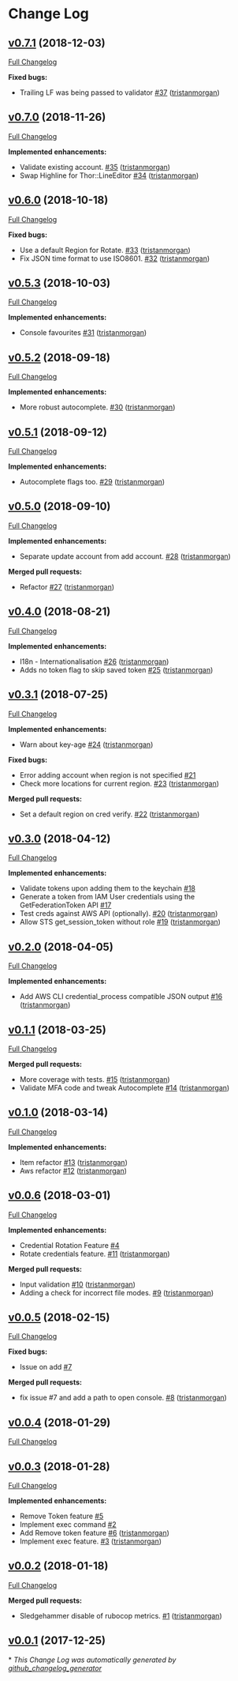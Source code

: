 # Change Log

## [v0.7.1](https://github.com/vibrato/awskeyring/tree/v0.7.1) (2018-12-03)
[Full Changelog](https://github.com/vibrato/awskeyring/compare/v0.7.0...v0.7.1)

**Fixed bugs:**

- Trailing LF was being passed to validator [\#37](https://github.com/vibrato/awskeyring/pull/37) ([tristanmorgan](https://github.com/tristanmorgan))

## [v0.7.0](https://github.com/vibrato/awskeyring/tree/v0.7.0) (2018-11-26)
[Full Changelog](https://github.com/vibrato/awskeyring/compare/v0.6.0...v0.7.0)

**Implemented enhancements:**

- Validate existing account. [\#35](https://github.com/vibrato/awskeyring/pull/35) ([tristanmorgan](https://github.com/tristanmorgan))
- Swap Highline for Thor::LineEditor [\#34](https://github.com/vibrato/awskeyring/pull/34) ([tristanmorgan](https://github.com/tristanmorgan))

## [v0.6.0](https://github.com/vibrato/awskeyring/tree/v0.6.0) (2018-10-18)
[Full Changelog](https://github.com/vibrato/awskeyring/compare/v0.5.3...v0.6.0)

**Fixed bugs:**

- Use a default Region for Rotate. [\#33](https://github.com/vibrato/awskeyring/pull/33) ([tristanmorgan](https://github.com/tristanmorgan))
- Fix JSON time format to use ISO8601. [\#32](https://github.com/vibrato/awskeyring/pull/32) ([tristanmorgan](https://github.com/tristanmorgan))

## [v0.5.3](https://github.com/vibrato/awskeyring/tree/v0.5.3) (2018-10-03)
[Full Changelog](https://github.com/vibrato/awskeyring/compare/v0.5.2...v0.5.3)

**Implemented enhancements:**

- Console favourites [\#31](https://github.com/vibrato/awskeyring/pull/31) ([tristanmorgan](https://github.com/tristanmorgan))

## [v0.5.2](https://github.com/vibrato/awskeyring/tree/v0.5.2) (2018-09-18)
[Full Changelog](https://github.com/vibrato/awskeyring/compare/v0.5.1...v0.5.2)

**Implemented enhancements:**

- More robust autocomplete. [\#30](https://github.com/vibrato/awskeyring/pull/30) ([tristanmorgan](https://github.com/tristanmorgan))

## [v0.5.1](https://github.com/vibrato/awskeyring/tree/v0.5.1) (2018-09-12)
[Full Changelog](https://github.com/vibrato/awskeyring/compare/v0.5.0...v0.5.1)

**Implemented enhancements:**

- Autocomplete flags too. [\#29](https://github.com/vibrato/awskeyring/pull/29) ([tristanmorgan](https://github.com/tristanmorgan))

## [v0.5.0](https://github.com/vibrato/awskeyring/tree/v0.5.0) (2018-09-10)
[Full Changelog](https://github.com/vibrato/awskeyring/compare/v0.4.0...v0.5.0)

**Implemented enhancements:**

- Separate update account from add account. [\#28](https://github.com/vibrato/awskeyring/pull/28) ([tristanmorgan](https://github.com/tristanmorgan))

**Merged pull requests:**

- Refactor [\#27](https://github.com/vibrato/awskeyring/pull/27) ([tristanmorgan](https://github.com/tristanmorgan))

## [v0.4.0](https://github.com/vibrato/awskeyring/tree/v0.4.0) (2018-08-21)
[Full Changelog](https://github.com/vibrato/awskeyring/compare/v0.3.1...v0.4.0)

**Implemented enhancements:**

- I18n - Internationalisation [\#26](https://github.com/vibrato/awskeyring/pull/26) ([tristanmorgan](https://github.com/tristanmorgan))
- Adds no token flag to skip saved token [\#25](https://github.com/vibrato/awskeyring/pull/25) ([tristanmorgan](https://github.com/tristanmorgan))

## [v0.3.1](https://github.com/vibrato/awskeyring/tree/v0.3.1) (2018-07-25)
[Full Changelog](https://github.com/vibrato/awskeyring/compare/v0.3.0...v0.3.1)

**Implemented enhancements:**

- Warn about key-age [\#24](https://github.com/vibrato/awskeyring/pull/24) ([tristanmorgan](https://github.com/tristanmorgan))

**Fixed bugs:**

- Error adding account when region is not specified [\#21](https://github.com/vibrato/awskeyring/issues/21)
- Check more locations for current region. [\#23](https://github.com/vibrato/awskeyring/pull/23) ([tristanmorgan](https://github.com/tristanmorgan))

**Merged pull requests:**

- Set a default region on cred verify. [\#22](https://github.com/vibrato/awskeyring/pull/22) ([tristanmorgan](https://github.com/tristanmorgan))

## [v0.3.0](https://github.com/vibrato/awskeyring/tree/v0.3.0) (2018-04-12)
[Full Changelog](https://github.com/vibrato/awskeyring/compare/v0.2.0...v0.3.0)

**Implemented enhancements:**

- Validate tokens upon adding them to the keychain [\#18](https://github.com/vibrato/awskeyring/issues/18)
- Generate a token from IAM User credentials using the GetFederationToken API [\#17](https://github.com/vibrato/awskeyring/issues/17)
- Test creds against AWS API \(optionally\). [\#20](https://github.com/vibrato/awskeyring/pull/20) ([tristanmorgan](https://github.com/tristanmorgan))
- Allow STS get\_session\_token without role [\#19](https://github.com/vibrato/awskeyring/pull/19) ([tristanmorgan](https://github.com/tristanmorgan))

## [v0.2.0](https://github.com/vibrato/awskeyring/tree/v0.2.0) (2018-04-05)
[Full Changelog](https://github.com/vibrato/awskeyring/compare/v0.1.1...v0.2.0)

**Implemented enhancements:**

- Add AWS CLI credential\_process compatible JSON output [\#16](https://github.com/vibrato/awskeyring/pull/16) ([tristanmorgan](https://github.com/tristanmorgan))

## [v0.1.1](https://github.com/vibrato/awskeyring/tree/v0.1.1) (2018-03-25)
[Full Changelog](https://github.com/vibrato/awskeyring/compare/v0.1.0...v0.1.1)

**Merged pull requests:**

- More coverage with tests. [\#15](https://github.com/vibrato/awskeyring/pull/15) ([tristanmorgan](https://github.com/tristanmorgan))
- Validate MFA code and tweak Autocomplete [\#14](https://github.com/vibrato/awskeyring/pull/14) ([tristanmorgan](https://github.com/tristanmorgan))

## [v0.1.0](https://github.com/vibrato/awskeyring/tree/v0.1.0) (2018-03-14)
[Full Changelog](https://github.com/vibrato/awskeyring/compare/v0.0.6...v0.1.0)

**Implemented enhancements:**

- Item refactor [\#13](https://github.com/vibrato/awskeyring/pull/13) ([tristanmorgan](https://github.com/tristanmorgan))
- Aws refactor [\#12](https://github.com/vibrato/awskeyring/pull/12) ([tristanmorgan](https://github.com/tristanmorgan))

## [v0.0.6](https://github.com/vibrato/awskeyring/tree/v0.0.6) (2018-03-01)
[Full Changelog](https://github.com/vibrato/awskeyring/compare/v0.0.5...v0.0.6)

**Implemented enhancements:**

- Credential Rotation Feature [\#4](https://github.com/vibrato/awskeyring/issues/4)
- Rotate credentials feature. [\#11](https://github.com/vibrato/awskeyring/pull/11) ([tristanmorgan](https://github.com/tristanmorgan))

**Merged pull requests:**

- Input validation [\#10](https://github.com/vibrato/awskeyring/pull/10) ([tristanmorgan](https://github.com/tristanmorgan))
- Adding a check for incorrect file modes. [\#9](https://github.com/vibrato/awskeyring/pull/9) ([tristanmorgan](https://github.com/tristanmorgan))

## [v0.0.5](https://github.com/vibrato/awskeyring/tree/v0.0.5) (2018-02-15)
[Full Changelog](https://github.com/vibrato/awskeyring/compare/v0.0.4...v0.0.5)

**Fixed bugs:**

- Issue on add [\#7](https://github.com/vibrato/awskeyring/issues/7)

**Merged pull requests:**

- fix issue \#7 and add a path to open console. [\#8](https://github.com/vibrato/awskeyring/pull/8) ([tristanmorgan](https://github.com/tristanmorgan))

## [v0.0.4](https://github.com/vibrato/awskeyring/tree/v0.0.4) (2018-01-29)
[Full Changelog](https://github.com/vibrato/awskeyring/compare/v0.0.3...v0.0.4)

## [v0.0.3](https://github.com/vibrato/awskeyring/tree/v0.0.3) (2018-01-28)
[Full Changelog](https://github.com/vibrato/awskeyring/compare/v0.0.2...v0.0.3)

**Implemented enhancements:**

- Remove Token feature [\#5](https://github.com/vibrato/awskeyring/issues/5)
- Implement exec command [\#2](https://github.com/vibrato/awskeyring/issues/2)
- Add Remove token feature [\#6](https://github.com/vibrato/awskeyring/pull/6) ([tristanmorgan](https://github.com/tristanmorgan))
- Implement exec feature. [\#3](https://github.com/vibrato/awskeyring/pull/3) ([tristanmorgan](https://github.com/tristanmorgan))

## [v0.0.2](https://github.com/vibrato/awskeyring/tree/v0.0.2) (2018-01-18)
[Full Changelog](https://github.com/vibrato/awskeyring/compare/v0.0.1...v0.0.2)

**Merged pull requests:**

- Sledgehammer disable of rubocop metrics. [\#1](https://github.com/vibrato/awskeyring/pull/1) ([tristanmorgan](https://github.com/tristanmorgan))

## [v0.0.1](https://github.com/vibrato/awskeyring/tree/v0.0.1) (2017-12-25)


\* *This Change Log was automatically generated by [github_changelog_generator](https://github.com/skywinder/Github-Changelog-Generator)*